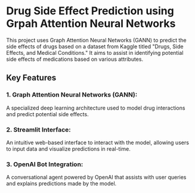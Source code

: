 <h1>Drug Side Effect Prediction using Grpah Attention Neural Networks</h1>
This project uses Graph Attention Neural Networks (GANN) to predict the side effects of drugs based on a dataset from Kaggle titled "Drugs, Side Effects, and Medical Conditions." It aims to assist in identifying potential side effects of medications based on various attributes.

<h2>Key Features</h2>
<h3>1. Graph Attention Neural Networks (GANN):</h3>A specialized deep learning architecture used to model drug interactions and predict potential side effects.
<h3>2. Streamlit Interface:</h3> An intuitive web-based interface to interact with the model, allowing users to input data and visualize predictions in real-time.
<h3>3. OpenAI Bot Integration:</h3> A conversational agent powered by OpenAI that assists with user queries and explains predictions made by the model.

